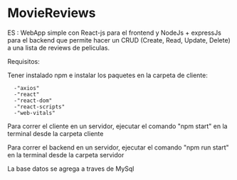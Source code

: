 # MovieReviews

ES : WebApp simple con React-js para el frontend y NodeJs + expressJs para el backend que permite hacer un CRUD (Create, Read, Update, Delete)
a una lista de reviews de peliculas.

Requisitos:

  Tener instalado npm e instalar los paquetes en la carpeta de cliente:
  
      -"axios"
      -"react"
      -"react-dom"
      -"react-scripts"
      -"web-vitals"
      
 Para correr el cliente en un servidor, ejecutar el comando "npm start" en la terminal desde la carpeta cliente
 
 Para correr el backend en un servidor, ejecutar el comando "npm run start" en la terminal desde la carpeta servidor
 
 La base datos se agrega a traves de MySql
